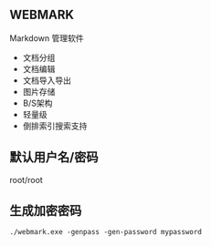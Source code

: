 ## WEBMARK

Markdown 管理软件

+ 文档分组
+ 文档编辑
+ 文档导入导出
+ 图片存储
+ B/S架构
+ 轻量级
+ 倒排索引搜索支持

## 默认用户名/密码

root/root

## 生成加密密码

```shell
./webmark.exe -genpass -gen-password mypassword
```
